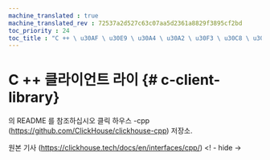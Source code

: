 ```yaml
--- 
machine_translated : true 
machine_translated_rev : 72537a2d527c63c07aa5d2361a8829f3895cf2bd 
toc_priority : 24 
toc_title : "C ++ \ u30AF \ u30E9 \ u30A4 \ u30A2 \ u30F3 \ u30C8 \ u30E9 \ u30A4" 
--- 
```


# C ++ 클라이언트 라이 {# c-client-library} 

의 README 를 참조하십시오 클릭 하우스 -cpp (https://github.com/ClickHouse/clickhouse-cpp) 저장소. 

원본 기사 (https://clickhouse.tech/docs/en/interfaces/cpp/) <! - hide ->

